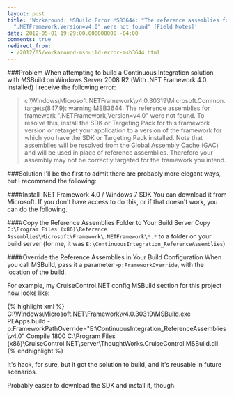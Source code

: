 ```yaml
---
layout: post
title: 'Workaround: MSBuild Error MSB3644: "The reference assemblies for framework
  ".NETFramework,Version=v4.0" were not found" [Field Notes]'
date: 2012-05-01 19:29:00.000000000 -04:00
comments: true
redirect_from:
 - /2012/05/workaround-msbuild-error-msb3644.html
---
```

###Problem
When attempting to build a Continuous Integration solution with MSBuild on Windows Server 2008 R2 (With .NET Framework 4.0 installed) I receive the following error:

>c:\Windows\Microsoft\.NETFramework\v4.0.30319\Microsoft.Common.targets(847,9): warning MSB3644: The reference assemblies for framework ".NETFramework,Version=v4.0" were not found. To resolve this, install the SDK or Targeting Pack for this framework version or retarget your application to a version of the framework for which you have the SDK or Targeting Pack installed. Note that assemblies will be resolved from the Global Assembly Cache (GAC) and will be used in place of reference assemblies. Therefore your assembly may not be correctly targeted for the framework you intend.

###Solution
I'll be the first to admit there are probably more elegant ways, but I recommend the following:

####Install .NET Framework 4.0 / Windows 7 SDK
You can download it from Microsoft. If you don't have access to do this, or if that doesn't work, you can do the following.

####Copy the Reference Assemblies Folder to Your Build Server
Copy `C:\Program Files (x86)\Reference Assemblies\Microsoft\Framework\.NETFramework\*.*` to a folder on your build server (for me, it was `E:\ContinuousIntegration_ReferenceAssemblies`)

####Override the Reference Assemblies in Your Build Configuration
When you call MSBuild, pass it a parameter -`p:FrameworkOverride`, with the location of the build.

For example, my CruiseControl.NET config MSBuild section for this project now looks like:

{% highlight xml %}
<msbuild>
        <executable>C:\Windows\Microsoft.NET\Framework\v4.0.30319\MSBuild.exe</executable>
        <buildArgs>PEApps.build -p:FrameworkPathOverride="E:\ContinuousIntegration\_ReferenceAssemblies\v4.0"</buildArgs>
        <targets>Compile</targets>
        <timeout>1800</timeout>
        <!--  30 minutes -->
        <logger>C:\Program Files (x86)\CruiseControl.NET\server\ThoughtWorks.CruiseControl.MSBuild.dll</logger>
</msbuild>
{% endhighlight %}

It's hack, for sure, but it got the solution to build, and it's reusable in future scenarios.

Probably easier to download the SDK and install it, though.
